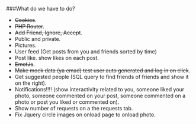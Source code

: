 ###What do we have to do?
* ~~Cookies~~.
* ~~PHP Router~~.
* ~~Add Friend, Ignore, Accept~~.
* Public and private.
* Pictures.
* User feed (Get posts from you and friends sorted by time)
* Post like. show likes on each post.
* ~~EmotJs~~.
* ~~Make mock data (ya emad) test user auto generated and log in on click~~.
* Get suggested people (SQL query to find friends of friends and show it on the right).
* Notifications!!!! (show interactivity related to you, someone liked your photo, someone commented on your post, someone  commented on a photo or post you liked or commented on). 
* Show number of requests on a the requests tab. 
* Fix Jquery circle images on onload page to onload photo.
